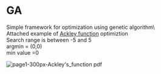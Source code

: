 # GA
Simple framework for optimization using genetic algorithm\  
Attached example of [Ackley function](https://en.wikipedia.org/wiki/Ackley_function) optimiztion\
Search range is between -5 and 5\
argmin = (0,0)\
min value =0

![page1-300px-Ackley's_function pdf](https://user-images.githubusercontent.com/53649764/81827377-5fbf3200-9541-11ea-9312-1d93f7f717fa.jpg)
